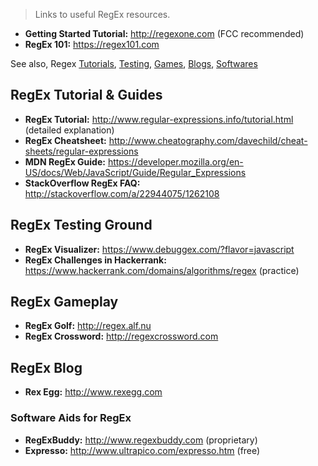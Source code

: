 > Links to useful RegEx resources. 

* **Getting Started Tutorial:** http://regexone.com (FCC recommended)
* **RegEx 101:** https://regex101.com

See also, Regex [Tutorials][1], [Testing][2], [Games][3], [Blogs][4], [Softwares][5]

## RegEx Tutorial & Guides
* **RegEx Tutorial:** http://www.regular-expressions.info/tutorial.html (detailed explanation)
* **RegEx Cheatsheet:** http://www.cheatography.com/davechild/cheat-sheets/regular-expressions
* **MDN RegEx Guide:** https://developer.mozilla.org/en-US/docs/Web/JavaScript/Guide/Regular_Expressions
* **StackOverflow RegEx FAQ:** http://stackoverflow.com/a/22944075/1262108

## RegEx Testing Ground
* **RegEx Visualizer:** https://www.debuggex.com/?flavor=javascript
* **RegEx Challenges in Hackerrank:** https://www.hackerrank.com/domains/algorithms/regex (practice)

## RegEx Gameplay
* **RegEx Golf:** http://regex.alf.nu
* **RegEx Crossword:** http://regexcrossword.com

## RegEx Blog
* **Rex Egg:** http://www.rexegg.com

### Software Aids for RegEx
* **RegExBuddy:** http://www.regexbuddy.com (proprietary)
* **Expresso:** http://www.ultrapico.com/expresso.htm (free)

[1]: https://github.com/FreeCodeCamp/freecodecamp/wiki/regex#regex-tutorial--guides
[2]: https://github.com/FreeCodeCamp/freecodecamp/wiki/regex#regex-testing-ground
[3]: https://github.com/FreeCodeCamp/freecodecamp/wiki/regex#regex-gameplay
[4]: https://github.com/FreeCodeCamp/freecodecamp/wiki/regex#regex-blog
[5]: https://github.com/FreeCodeCamp/freecodecamp/wiki/regex#software-aids-for-regex